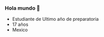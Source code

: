 ### Hola mundo 👋
- Estudiante de Ultimo año de preparatoria
- 17 años
- Mexico

<!--
**CharlieOg/CharlieOg** is a ✨ _special_ ✨ 
- 🔭 I’m currently working on ...
- 🌱 I’m currently learning ...
- 👯 I’m looking to collaborate on ...
- 🤔 I’m looking for help with ...
- 💬 Ask me about ...
- 📫 How to reach me: ...
- 😄 Pronouns: ...
- ⚡ Fun fact: ...

